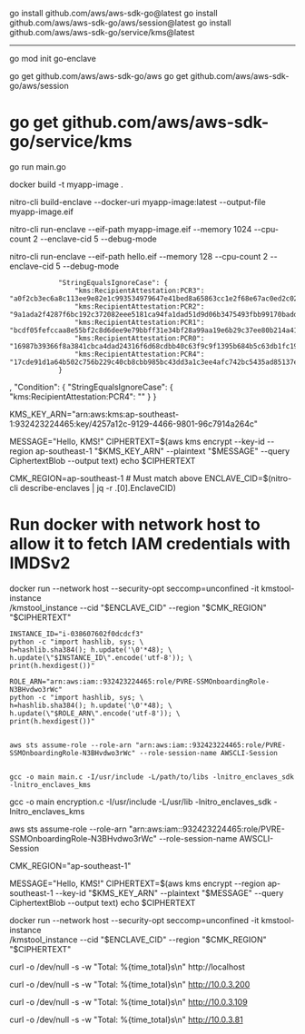 go install github.com/aws/aws-sdk-go@latest
go install github.com/aws/aws-sdk-go/aws/session@latest
go install github.com/aws/aws-sdk-go/service/kms@latest

----

go mod init go-enclave

go get github.com/aws/aws-sdk-go/aws
go get github.com/aws/aws-sdk-go/aws/session
# go get github.com/aws/aws-sdk-go/service/kms



go run main.go

docker build -t myapp-image .

nitro-cli build-enclave --docker-uri myapp-image:latest --output-file myapp-image.eif

nitro-cli run-enclave --eif-path myapp-image.eif --memory 1024 --cpu-count 2 --enclave-cid 5 --debug-mode

nitro-cli run-enclave --eif-path hello.eif --memory 128 --cpu-count 2 --enclave-cid 5 --debug-mode

                "StringEqualsIgnoreCase": {
                    "kms:RecipientAttestation:PCR3": "a0f2cb3ec6a8c113ee9e82e1c993534979647e41bed8a65863cc1e2f68e67ac0ed2c02a6fb80ec42f77bd192bbb20edc",
                    "kms:RecipientAttestation:PCR2": "9a1ada2f4287f6bc192c372082eee5181ca94fa1dad51d9d06b3475493fbb99170badd2c58f932d0d57d7e88e25199e2",
                    "kms:RecipientAttestation:PCR1": "bcdf05fefccaa8e55bf2c8d6dee9e79bbff31e34bf28a99aa19e6b29c37ee80b214a414b7607236edf26fcb78654e63f",
                    "kms:RecipientAttestation:PCR0": "16987b39366f8a3841cbca4dad24316f6d68cdbb40c63f9c9f1395b684b5c63db1fc196799902bcf9173c743b39f0c6e",
                    "kms:RecipientAttestation:PCR4": "17cde91d1a64b502c756b229c40cb8cbb985bc43dd3a1c3ee4afc742bc5435ad85137e912bbb95af1f65e4374a4ade21"
                }

,
            "Condition": {
                "StringEqualsIgnoreCase": {
                    "kms:RecipientAttestation:PCR4": ""
                }
            }

KMS_KEY_ARN="arn:aws:kms:ap-southeast-1:932423224465:key/4257a12c-9129-4466-9801-96c7914a264c"

MESSAGE="Hello, KMS\!"
CIPHERTEXT=$(aws kms encrypt --key-id --region ap-southeast-1 "$KMS_KEY_ARN" --plaintext "$MESSAGE" --query CiphertextBlob --output text)
echo $CIPHERTEXT

CMK_REGION=ap-southeast-1 # Must match above
ENCLAVE_CID=$(nitro-cli describe-enclaves | jq -r .[0].EnclaveCID)
# Run docker with network host to allow it to fetch IAM credentials with IMDSv2
docker run --network host --security-opt seccomp=unconfined -it kmstool-instance \
    /kmstool_instance --cid "$ENCLAVE_CID" --region "$CMK_REGION" "$CIPHERTEXT"


    INSTANCE_ID="i-038607602f0dcdcf3"
    python -c "import hashlib, sys; \
    h=hashlib.sha384(); h.update('\0'*48); \
    h.update(\"$INSTANCE_ID\".encode('utf-8')); \
    print(h.hexdigest())"

    ROLE_ARN="arn:aws:iam::932423224465:role/PVRE-SSMOnboardingRole-N3BHvdwo3rWc"
    python -c "import hashlib, sys; \
    h=hashlib.sha384(); h.update('\0'*48); \
    h.update(\"$ROLE_ARN\".encode('utf-8')); \
    print(h.hexdigest())"


    aws sts assume-role --role-arn "arn:aws:iam::932423224465:role/PVRE-SSMOnboardingRole-N3BHvdwo3rWc" --role-session-name AWSCLI-Session


    gcc -o main main.c -I/usr/include -L/path/to/libs -lnitro_enclaves_sdk -lnitro_enclaves_kms


gcc -o main encryption.c -I/usr/include -L/usr/lib -lnitro_enclaves_sdk -lnitro_enclaves_kms



aws sts assume-role --role-arn "arn:aws:iam::932423224465:role/PVRE-SSMOnboardingRole-N3BHvdwo3rWc" --role-session-name AWSCLI-Session

CMK_REGION="ap-southeast-1"

MESSAGE="Hello, KMS\!"
CIPHERTEXT=$(aws kms encrypt --region ap-southeast-1 --key-id "$KMS_KEY_ARN" --plaintext "$MESSAGE" --query CiphertextBlob --output text)
echo $CIPHERTEXT

docker run --network host --security-opt seccomp=unconfined -it kmstool-instance \
    /kmstool_instance --cid "$ENCLAVE_CID" --region "$CMK_REGION" "$CIPHERTEXT"




curl -o /dev/null -s -w "Total: %{time_total}s\n" http://localhost

curl -o /dev/null -s -w "Total: %{time_total}s\n" http://10.0.3.200


curl -o /dev/null -s -w "Total: %{time_total}s\n" http://10.0.3.109

curl -o /dev/null -s -w "Total: %{time_total}s\n" http://10.0.3.81


